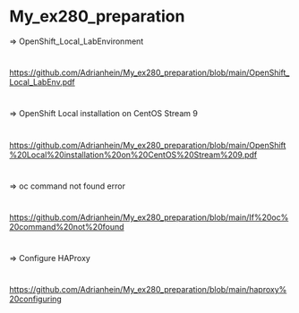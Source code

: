 # My_ex280_preparation

=> OpenShift_Local_LabEnvironment
#
https://github.com/Adrianhein/My_ex280_preparation/blob/main/OpenShift_Local_LabEnv.pdf
#
#
=> OpenShift Local installation on CentOS Stream 9
#
https://github.com/Adrianhein/My_ex280_preparation/blob/main/OpenShift%20Local%20installation%20on%20CentOS%20Stream%209.pdf
#
#
=> oc command not found error
#
https://github.com/Adrianhein/My_ex280_preparation/blob/main/If%20oc%20command%20not%20found
#
#
=> Configure HAProxy 
#
https://github.com/Adrianhein/My_ex280_preparation/blob/main/haproxy%20configuring
#


